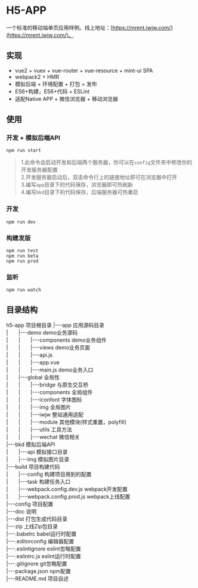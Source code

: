 # H5-APP

一个标准的移动端单页应用样例。线上地址：[https://mrent.iwjw.com/](https://mrent.iwjw.com/)。

## 实现
+ vue2 + vuex + vue-router + vue-resource + mint-ui SPA
+ webpack2 + HMR
+ 模拟后端 + 环境配置 + 打包 + 发布
+ ES6+构建，ES6+代码 + ESLint
+ 适配Native APP + 微信浏览器 + 移动浏览器

## 使用
### 开发 + 模拟后端API
    npm run start

>1.此命令会启动开发和后端两个服务器，你可以在`config`文件夹中修改你的开发服务器配置  
2.开发服务器启动后，双击命令行上的链接地址即可在浏览器中打开  
3.编写`app`目录下的代码保存，浏览器即可热刷新  
4.编写`bkd`目录下的代码保存，后端服务器可热重启

### 开发
    npm run dev

### 构建发版
    npm run test
    npm run beta
    npm run prod

### 监听
    npm run watch

## 目录结构

h5-app 项目根目录
|---app 应用源码目录  
|　　|---demo demo业务源码  
|　　|　　|---components demo业务组件  
|　　|　　|---views demo业务页面  
|　　|　　|---api.js  
|　　|　　|---app.vue  
|　　|　　|---main.js demo业务入口  
|　　|---global 全局性  
|　　|　　|---bridge 与原生交互桥   
|　　|　　|---components 全局组件  
|　　|　　|---iconfont 字体图标  
|　　|　　|---img 全局图片  
|　　|　　|---iwjw 整站通用适配  
|　　|　　|---module 其他模块(样式重置，polyfill)    
|　　|　　|---utils 工具方法   
|　　|　　|---wechat 微信相关   
|---bkd 模拟后端API  
|　　|---api 模拟接口目录  
|　　|---img 模拟图片目录     
|---build 项目构建代码  
|　　|---config 构建项目用到的配置  
|　　|---task 构建任务入口  
|　　|---webpack.config.dev.js webpack开发配置  
|　　|---webpack.config.prod.js webpack上线配置  
|---config 项目配置  
|---doc 说明  
|---dist 打包生成代码目录  
|---zip 上线Zip包目录  
|---.babelrc babel运行时配置  
|---.editorconfig 编辑器配置  
|---.eslintignore eslint忽略配置  
|---.eslintrc.js eslint运行时配置  
|---.gitignore git忽略配置  
|---package.json npm配置  
|---README.md 项目自述  
